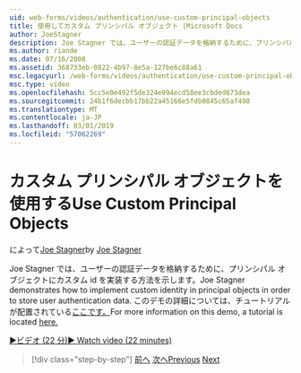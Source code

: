 ```yaml
---
uid: web-forms/videos/authentication/use-custom-principal-objects
title: 使用してカスタム プリンシパル オブジェクト |Microsoft Docs
author: JoeStagner
description: Joe Stagner では、ユーザーの認証データを格納するために、プリンシパル オブジェクトにカスタム id を実装する方法を示します。 詳細については、このデモでは、.
ms.author: riande
ms.date: 07/16/2008
ms.assetid: 368733eb-0822-4b97-8e5a-127be6c88a61
msc.legacyurl: /web-forms/videos/authentication/use-custom-principal-objects
msc.type: video
ms.openlocfilehash: 5cc5e0e492f5de324e094ecd58ee3cbded873dea
ms.sourcegitcommit: 24b1f6decbb17bb22a45166e5fdb0845c65af498
ms.translationtype: MT
ms.contentlocale: ja-JP
ms.lasthandoff: 03/01/2019
ms.locfileid: "57062269"
---
```

<a name="use-custom-principal-objects"></a><span data-ttu-id="29076-104">カスタム プリンシパル オブジェクトを使用する</span><span class="sxs-lookup"><span data-stu-id="29076-104">Use Custom Principal Objects</span></span>
====================
<span data-ttu-id="29076-105">によって[Joe Stagner](https://github.com/JoeStagner)</span><span class="sxs-lookup"><span data-stu-id="29076-105">by [Joe Stagner](https://github.com/JoeStagner)</span></span>

<span data-ttu-id="29076-106">Joe Stagner では、ユーザーの認証データを格納するために、プリンシパル オブジェクトにカスタム id を実装する方法を示します。</span><span class="sxs-lookup"><span data-stu-id="29076-106">Joe Stagner demonstrates how to implement custom identity in principal objects in order to store user authentication data.</span></span> <span data-ttu-id="29076-107">このデモの詳細については、チュートリアルが配置されている[ここです。](../../overview/older-versions-security/introduction/forms-authentication-configuration-and-advanced-topics-vb.md)</span><span class="sxs-lookup"><span data-stu-id="29076-107">For more information on this demo, a tutorial is located [here.](../../overview/older-versions-security/introduction/forms-authentication-configuration-and-advanced-topics-vb.md)</span></span>

[<span data-ttu-id="29076-108">&#9654;ビデオ (22 分)</span><span class="sxs-lookup"><span data-stu-id="29076-108">&#9654; Watch video (22 minutes)</span></span>](https://channel9.msdn.com/Blogs/ASP-NET-Site-Videos/use-custom-principal-objects)

> [!div class="step-by-step"]
> <span data-ttu-id="29076-109">[前へ](add-custom-data-to-the-authentication-method.md)
> [次へ](understanding-aspnet-memberships.md)</span><span class="sxs-lookup"><span data-stu-id="29076-109">[Previous](add-custom-data-to-the-authentication-method.md)
[Next](understanding-aspnet-memberships.md)</span></span>
